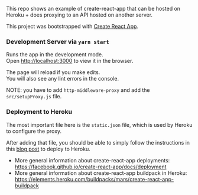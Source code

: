 This repo shows an example of create-react-app that can be hosted on Heroku + does proxying to an API hosted on another server.

This project was bootstrapped with [Create React App](https://github.com/facebook/create-react-app).

### Development Server via `yarn start`

Runs the app in the development mode.<br />
Open [http://localhost:3000](http://localhost:3000) to view it in the browser.

The page will reload if you make edits.<br />
You will also see any lint errors in the console.

NOTE: you have to add `http-middleware-proxy` and add the `src/setupProxy.js` file.

### Deployment to Heroku

The most important file here is the `static.json` file, which is used by Heroku to configure the proxy.

After adding that file, you should be able to simply follow the instructions in this [blog post](https://blog.heroku.com/deploying-react-with-zero-configuration) to deploy to Heroku.

* More general information about create-react-app deployments: https://facebook.github.io/create-react-app/docs/deployment
* More general information about create-react-app buildpack in Heroku: https://elements.heroku.com/buildpacks/mars/create-react-app-buildpack
